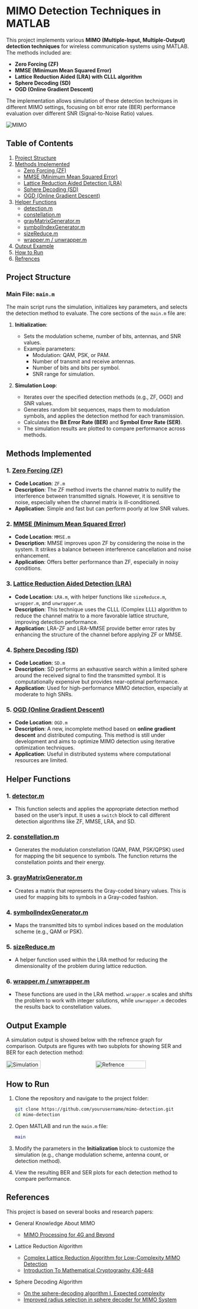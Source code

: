 # MIMO Detection Techniques in MATLAB

This project implements various **MIMO (Multiple-Input, Multiple-Output) detection techniques** for wireless communication systems using MATLAB. The methods included are:

- **Zero Forcing (ZF)**
- **MMSE (Minimum Mean Squared Error)**
- **Lattice Reduction Aided (LRA) with CLLL algorithm**
- **Sphere Decoding (SD)**
- **OGD (Online Gradient Descent)**

The implementation allows simulation of these detection techniques in different MIMO settings, focusing on bit error rate (BER) performance evaluation over different SNR (Signal-to-Noise Ratio) values.

![MIMO](Images/1.png)

## Table of Contents

1. [Project Structure](#project-structure)
2. [Methods Implemented](#methods-implemented)
   - [Zero Forcing (ZF)](#1-zero-forcing-zf)
   - [MMSE (Minimum Mean Squared Error)](#2-mmse-minimum-mean-squared-error)
   - [Lattice Reduction Aided Detection (LRA)](#3-lattice-reduction-aided-detection-lra)
   - [Sphere Decoding (SD)](#4-sphere-decoding-sd)
   - [OGD (Online Gradient Descent)](#5-ogd-online-gradient-descent)
3. [Helper Functions](#helper-functions)
   - [detection.m](#1-detectionm)
   - [constellation.m](#2-constellationm)
   - [grayMatrixGenerator.m](#3-graymatrixgeneratorm)
   - [symbolIndexGenerator.m](#4-symbolindexgeneratorm)
   - [sizeReduce.m](#5-sizereducem)
   - [wrapper.m / unwrapper.m](#6-wrapperm--unwrapperm)
4. [Output Example](#output-example)
5. [How to Run](#how-to-run)
6. [Refrences](#refrences)

## Project Structure

### Main File: `main.m`
The main script runs the simulation, initializes key parameters, and selects the detection method to evaluate. The core sections of the `main.m` file are:

1. **Initialization**: 
   - Sets the modulation scheme, number of bits, antennas, and SNR values.
   - Example parameters:
     - Modulation: QAM, PSK, or PAM.
     - Number of transmit and receive antennas.
     - Number of bits and bits per symbol.
     - SNR range for simulation.

2. **Simulation Loop**:
   - Iterates over the specified detection methods (e.g., ZF, OGD) and SNR values.
   - Generates random bit sequences, maps them to modulation symbols, and applies the detection method for each transmission.
   - Calculates the **Bit Error Rate (BER)** and **Symbol Error Rate (SER)**.
   - The simulation results are plotted to compare performance across methods.


## Methods Implemented

### 1. [Zero Forcing (ZF)](#1-zero-forcing-zf)
   - **Code Location**: `ZF.m`
   - **Description**: The ZF method inverts the channel matrix to nullify the interference between transmitted signals. However, it is sensitive to noise, especially when the channel matrix is ill-conditioned.
   - **Application**: Simple and fast but can perform poorly at low SNR values.

### 2. [MMSE (Minimum Mean Squared Error)](#2-mmse-minimum-mean-squared-error)
   - **Code Location**: `MMSE.m`
   - **Description**: MMSE improves upon ZF by considering the noise in the system. It strikes a balance between interference cancellation and noise enhancement.
   - **Application**: Offers better performance than ZF, especially in noisy conditions.

### 3. [Lattice Reduction Aided Detection (LRA)](#3-lattice-reduction-aided-detection-lra)
   - **Code Location**: `LRA.m`, with helper functions like `sizeReduce.m`, `wrapper.m`, and `unwrapper.m`.
   - **Description**: This technique uses the CLLL (Complex LLL) algorithm to reduce the channel matrix to a more favorable lattice structure, improving detection performance.
   - **Application**: LRA-ZF and LRA-MMSE provide better error rates by enhancing the structure of the channel before applying ZF or MMSE.

### 4. [Sphere Decoding (SD)](#4-sphere-decoding-sd)
   - **Code Location**: `SD.m`
   - **Description**: SD performs an exhaustive search within a limited sphere around the received signal to find the transmitted symbol. It is computationally expensive but provides near-optimal performance.
   - **Application**: Used for high-performance MIMO detection, especially at moderate to high SNRs.

### 5. [OGD (Online Gradient Descent)](#5-ogd-online-gradient-descent)
   - **Code Location**: `OGD.m`
   - **Description**: A new, incomplete method based on **online gradient descent** and distributed computing. This method is still under development and aims to optimize MIMO detection using iterative optimization techniques.
   - **Application**: Useful in distributed systems where computational resources are limited.


## Helper Functions

### 1. [detector.m](#1-detectionm)
   - This function selects and applies the appropriate detection method based on the user’s input. It uses a `switch` block to call different detection algorithms like ZF, MMSE, LRA, and SD.

### 2. [constellation.m](#2-constellationm)
   - Generates the modulation constellation (QAM, PAM, PSK/QPSK) used for mapping the bit sequence to symbols. The function returns the constellation points and their energy.

### 3. [grayMatrixGenerator.m](#3-graymatrixgeneratorm)
   - Creates a matrix that represents the Gray-coded binary values. This is used for mapping bits to symbols in a Gray-coded fashion.

### 4. [symbolIndexGenerator.m](#4-symbolindexgeneratorm)
   - Maps the transmitted bits to symbol indices based on the modulation scheme (e.g., QAM or PSK).

### 5. [sizeReduce.m](#5-sizereducem)
   - A helper function used within the LRA method for reducing the dimensionality of the problem during lattice reduction.

### 6. [wrapper.m / unwrapper.m](#6-wrapperm--unwrapperm)
   - These functions are used in the LRA method. `wrapper.m` scales and shifts the problem to work with integer solutions, while `unwrapper.m` decodes the results back to constellation values.

## Output Example
A simulation output is showed below with the refrence graph for comparison. Outputs are figures with two subplots for showing SER and BER for each detection method:

<div style="display: flex; justify-content: space-between;">
  <img src="Images/3.png" alt="Simulation" style="width: 43%; margin-right: 2%;">
  <img src="Images/2.png" alt="Refrence" style="width: 52%;">
</div>


## How to Run

1. Clone the repository and navigate to the project folder:
   ```bash
   git clone https://github.com/yourusername/mimo-detection.git
   cd mimo-detection
   ```

2. Open MATLAB and run the `main.m` file:
   ```matlab
   main
   ```

3. Modify the parameters in the **Initialization** block to customize the simulation (e.g., change modulation scheme, antenna count, or detection method).

4. View the resulting BER and SER plots for each detection method to compare performance.

## References

This project is based on several books and research papers:

- General Knowledge About MIMO
   - [MIMO Processing for 4G and Beyond](https://www.routledge.com/MIMO-Processing-for-4G-and-Beyond-Fundamentals-and-Evolution/daSilva-Monteiro/p/book/9781138033979?srsltid=AfmBOorIMY50--PZ4d7Fj0wxVLR855Y4Azan6QII4Q0n7_1WEMVRGRas)

- Lattice Reduction Algorithm
   - [Complex Lattice Reduction Algorithm for Low-Complexity MIMO Detection](https://arxiv.org/abs/cs/0607078)
   - [Introduction To Mathematical Cryptography 436-448](https://www.scribd.com/document/733978071/Hoffstein2015-Introduction-to-Mathematical-Cryptography-436-448)

- Sphere Decoding Algorithm
   - [On the sphere-decoding algorithm I. Expected complexity](https://ieeexplore.ieee.org/document/1468474)
   - [Improved radius selection in sphere decoder for MIMO System](https://www.researchgate.net/publication/269302276_Improved_radius_selection_in_sphere_decoder_for_MIMO_System)